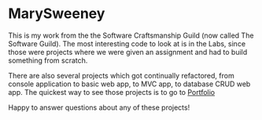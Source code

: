 # MarySweeney

This is my work from the the Software Craftsmanship Guild (now called The Software Guild). The most interesting code to look at is in the Labs, since those were projects where we were given an assignment and had to build something from scratch.  

There are also several projects which got continually refactored, from console application to basic web app, to MVC app, to database CRUD web app. The quickest way to see those projects is to go to [Portfolio](http://github.com/maere/Portfolio.)

Happy to answer questions about any of these projects!
